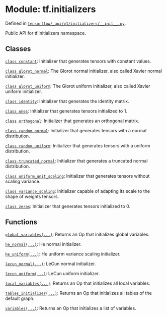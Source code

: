<div itemscope itemtype="http://developers.google.com/ReferenceObject">
<meta itemprop="name" content="tf.initializers" />
<meta itemprop="path" content="Stable" />
</div>

# Module: tf.initializers



Defined in [`tensorflow/_api/v1/initializers/__init__.py`](/code/stable/tensorflow/_api/v1/initializers/__init__.py).

Public API for tf.initializers namespace.

## Classes

[`class constant`](../tf/keras/initializers/Constant.md): Initializer that generates tensors with constant values.

[`class glorot_normal`](../tf/keras/initializers/glorot_normal.md): The Glorot normal initializer, also called Xavier normal initializer.

[`class glorot_uniform`](../tf/glorot_uniform_initializer.md): The Glorot uniform initializer, also called Xavier uniform initializer.

[`class identity`](../tf/keras/initializers/Identity.md): Initializer that generates the identity matrix.

[`class ones`](../tf/keras/initializers/Ones.md): Initializer that generates tensors initialized to 1.

[`class orthogonal`](../tf/keras/initializers/Orthogonal.md): Initializer that generates an orthogonal matrix.

[`class random_normal`](../tf/initializers/random_normal.md): Initializer that generates tensors with a normal distribution.

[`class random_uniform`](../tf/initializers/random_uniform.md): Initializer that generates tensors with a uniform distribution.

[`class truncated_normal`](../tf/initializers/truncated_normal.md): Initializer that generates a truncated normal distribution.

[`class uniform_unit_scaling`](../tf/initializers/uniform_unit_scaling.md): Initializer that generates tensors without scaling variance.

[`class variance_scaling`](../tf/keras/initializers/VarianceScaling.md): Initializer capable of adapting its scale to the shape of weights tensors.

[`class zeros`](../tf/keras/initializers/Zeros.md): Initializer that generates tensors initialized to 0.

## Functions

[`global_variables(...)`](../tf/initializers/global_variables.md): Returns an Op that initializes global variables.

[`he_normal(...)`](../tf/keras/initializers/he_normal.md): He normal initializer.

[`he_uniform(...)`](../tf/keras/initializers/he_uniform.md): He uniform variance scaling initializer.

[`lecun_normal(...)`](../tf/keras/initializers/lecun_normal.md): LeCun normal initializer.

[`lecun_uniform(...)`](../tf/keras/initializers/lecun_uniform.md): LeCun uniform initializer.

[`local_variables(...)`](../tf/initializers/local_variables.md): Returns an Op that initializes all local variables.

[`tables_initializer(...)`](../tf/initializers/tables_initializer.md): Returns an Op that initializes all tables of the default graph.

[`variables(...)`](../tf/initializers/variables.md): Returns an Op that initializes a list of variables.

